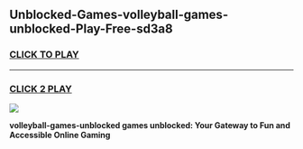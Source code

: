 
## Unblocked-Games-volleyball-games-unblocked-Play-Free-sd3a8
<h3>
<a href="https://premium76.site?title=volleyball-games-unblocked&ref=22A">CLICK TO PLAY</a></h3>
<hr>

<h3>
<a href="https://premium76.site?title=volleyball-games-unblocked&ref=22A">CLICK 2 PLAY</a>
  
</h3>

<a href="https://premium76.site?title=volleyball-games-unblocked&ref=22A"><img src="https://clearcache.store/games.png"></a>


**volleyball-games-unblocked games unblocked: Your Gateway to Fun and Accessible Online Gaming**
